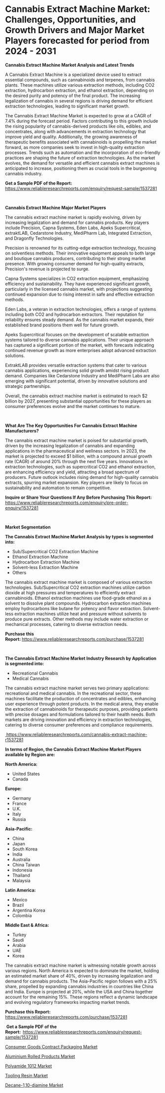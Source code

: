 <p><h1>Cannabis Extract Machine Market: Challenges, Opportunities, and Growth Drivers and Major Market Players forecasted for period from 2024 - 2031</h1></p><p><strong>Cannabis Extract Machine Market Analysis and Latest Trends</strong></p>
<p><p>A Cannabis Extract Machine is a specialized device used to extract essential compounds, such as cannabinoids and terpenes, from cannabis plants. These machines utilize various extraction methods, including CO2 extraction, hydrocarbon extraction, and ethanol extraction, depending on the desired purity and potency of the final product. The increasing legalization of cannabis in several regions is driving demand for efficient extraction technologies, leading to significant market growth.</p><p>The Cannabis Extract Machine Market is expected to grow at a CAGR of 7.4% during the forecast period. Factors contributing to this growth include the rising popularity of cannabis-derived products like oils, edibles, and concentrates, along with advancements in extraction technology that improve yield and quality. Additionally, the growing awareness of therapeutic benefits associated with cannabinoids is propelling the market forward, as more companies seek to invest in high-quality extraction processes. Trends such as automation and the incorporation of eco-friendly practices are shaping the future of extraction technologies. As the market evolves, the demand for versatile and efficient cannabis extract machines is anticipated to increase, positioning them as crucial tools in the burgeoning cannabis industry.</p></p>
<p><strong>Get a Sample PDF of the Report:&nbsp;</strong> <a href="https://www.reliableresearchreports.com/enquiry/request-sample/1537281?utm_campaign=28&utm_medium=2&utm_source=Github&utm_content=ia&utm_term=10122024&utm_id=cannabis-extract-machine">https://www.reliableresearchreports.com/enquiry/request-sample/1537281</a></p>
<p>&nbsp;</p>
<p><strong>Cannabis Extract Machine Major Market Players</strong></p>
<p><p>The cannabis extract machine market is rapidly evolving, driven by increasing legalization and demand for cannabis products. Key players include Precision, Capna Systems, Eden Labs, Apeks Supercritical, extraktLAB, Cedarstone Industry, MediPharm Lab, Integrated Extraction, and Dragonfly Technologies. </p><p>Precision is renowned for its cutting-edge extraction technology, focusing on solventless methods. Their innovative equipment appeals to both large and boutique cannabis producers, contributing to their strong market presence. With growing consumer demand for high-quality extracts, Precision's revenue is projected to surge.</p><p>Capna Systems specializes in CO2 extraction equipment, emphasizing efficiency and sustainability. They have experienced significant growth, particularly in the licensed cannabis market, with projections suggesting continued expansion due to rising interest in safe and effective extraction methods.</p><p>Eden Labs, a veteran in extraction technologies, offers a range of systems including both CO2 and hydrocarbon extractors. Their reputation for reliability ensures steady demand. As the cannabis market expands, their established brand positions them well for future growth.</p><p>Apeks Supercritical focuses on the development of scalable extraction systems tailored to diverse cannabis applications. Their unique approach has captured a significant portion of the market, with forecasts indicating continued revenue growth as more enterprises adopt advanced extraction solutions.</p><p>ExtraktLAB provides versatile extraction systems that cater to various cannabis applications, experiencing solid growth amidst rising product demand. Companies like Cedarstone Industry and MediPharm Labs are also emerging with significant potential, driven by innovative solutions and strategic partnerships.</p><p>Overall, the cannabis extract machine market is estimated to reach $2 billion by 2027, presenting substantial opportunities for these players as consumer preferences evolve and the market continues to mature.</p></p>
<p>&nbsp;</p>
<p><strong>What Are The Key Opportunities For Cannabis Extract Machine Manufacturers?</strong></p>
<p><p>The cannabis extract machine market is poised for substantial growth, driven by the increasing legalization of cannabis and expanding applications in the pharmaceutical and wellness sectors. In 2023, the market is projected to exceed $1 billion, with a compound annual growth rate (CAGR) of around 20% through the next five years. Innovations in extraction technologies, such as supercritical CO2 and ethanol extraction, are enhancing efficiency and yield, attracting a broad spectrum of producers. Future outlook includes rising demand for high-quality cannabis extracts, spurring market expansion. Key players are likely to focus on sustainability and automation to remain competitive.</p></p>
<p><strong>Inquire or Share Your Questions If Any Before Purchasing This Report:</strong> <a href="https://www.reliableresearchreports.com/enquiry/pre-order-enquiry/1537281?utm_campaign=28&utm_medium=2&utm_source=Github&utm_content=ia&utm_term=10122024&utm_id=cannabis-extract-machine">https://www.reliableresearchreports.com/enquiry/pre-order-enquiry/1537281</a></p>
<p>&nbsp;</p>
<p><strong>Market Segmentation</strong></p>
<p><strong>The Cannabis Extract Machine Market Analysis by types is segmented into:</strong></p>
<p><ul><li>Sub/Supercritical CO2 Extraction Machine</li><li>Ethanol Extraction Machine</li><li>Hydrocarbon Extraction Machine</li><li>Solvent-less Extraction Machine</li><li>Others</li></ul></p>
<p><p>The cannabis extract machine market is composed of various extraction technologies. Sub/Supercritical CO2 extraction machines utilize carbon dioxide at high pressures and temperatures to efficiently extract cannabinoids. Ethanol extraction machines use food-grade ethanol as a solvent to dissolve plant compounds. Hydrocarbon extraction machines employ hydrocarbons like butane for potency and flavor extraction. Solvent-less extraction machines utilize heat and pressure without solvents to produce pure extracts. Other methods may include water extraction or mechanical processes, catering to diverse extraction needs.</p></p>
<p><strong>Purchase this Report:&nbsp;</strong><a href="https://www.reliableresearchreports.com/purchase/1537281?utm_campaign=28&utm_medium=2&utm_source=Github&utm_content=ia&utm_term=10122024&utm_id=cannabis-extract-machine">https://www.reliableresearchreports.com/purchase/1537281</a></p>
<p>&nbsp;</p>
<p><strong>The Cannabis Extract Machine Market Industry Research by Application is segmented into:</strong></p>
<p><ul><li>Recreational Cannabis</li><li>Medical Cannabis</li></ul></p>
<p><p>The cannabis extract machine market serves two primary applications: recreational and medical cannabis. In the recreational sector, these machines facilitate the production of concentrates and edibles, enhancing user experience through potent products. In the medical arena, they enable the extraction of cannabinoids for therapeutic purposes, providing patients with precise dosages and formulations tailored to their health needs. Both markets are driving innovation and efficiency in extraction technologies, catering to diverse consumer preferences and compliance requirements.</p></p>
<p><a href="https://www.reliableresearchreports.com/cannabis-extract-machine-r1537281?utm_campaign=28&utm_medium=2&utm_source=Github&utm_content=ia&utm_term=10122024&utm_id=cannabis-extract-machine">&nbsp;https://www.reliableresearchreports.com/cannabis-extract-machine-r1537281</a></p>
<p><strong>In terms of Region, the Cannabis Extract Machine Market Players available by Region are:</strong></p>
<p>
    <p> <strong> North America: </strong>
        <ul>
            <li>United States</li>
            <li>Canada</li>
        </ul>
        </p> 
    <p> <strong> Europe: </strong>
        <ul>
            <li>Germany</li>
            <li>France</li>
            <li>U.K.</li>
            <li>Italy</li>
            <li>Russia</li>
        </ul>
        </p> 
    <p> <strong> Asia-Pacific: </strong>
        <ul>
            <li>China</li>
            <li>Japan</li>
            <li>South Korea</li>
            <li>India</li>
            <li>Australia</li>
            <li>China Taiwan</li>
            <li>Indonesia</li>
            <li>Thailand</li>
            <li>Malaysia</li>
        </ul>
        </p> 
    <p> <strong> Latin America: </strong>
        <ul>
            <li>Mexico</li>
            <li>Brazil</li>
            <li>Argentina Korea</li>
            <li>Colombia</li>
        </ul>
        </p> 
    <p> <strong> Middle East & Africa: </strong>
        <ul>
            <li>Turkey</li>
            <li>Saudi</li>
            <li>Arabia</li>
            <li>UAE</li>
            <li>Korea</li>
        </ul>
    </p>
    </p>
<p><p>The cannabis extract machine market is witnessing notable growth across various regions. North America is expected to dominate the market, holding an estimated market share of 40%, driven by increasing legalization and demand for cannabis products. The Asia-Pacific region follows with a 25% share, propelled by expanding cannabis industries in countries like China and India. Europe is projected at 20%, while the USA and China together account for the remaining 15%. These regions reflect a dynamic landscape and evolving regulatory frameworks impacting market trends.</p></p>
<p><strong>Purchase this Report: </strong><a href="https://www.reliableresearchreports.com/purchase/1537281?utm_campaign=28&utm_medium=2&utm_source=Github&utm_content=ia&utm_term=10122024&utm_id=cannabis-extract-machine">https://www.reliableresearchreports.com/purchase/1537281</a></p>
<p>&nbsp;<strong>Get a Sample PDF of the Report:&nbsp;&nbsp;</strong><a href="https://www.reliableresearchreports.com/enquiry/request-sample/1537281?utm_campaign=28&utm_medium=2&utm_source=Github&utm_content=ia&utm_term=10122024&utm_id=cannabis-extract-machine">https://www.reliableresearchreports.com/enquiry/request-sample/1537281</a></p>
<p><strong></strong></p>
<p><p><a href="https://www.linkedin.com/pulse/c-hannibex-sqmmf?utm_campaign=28&utm_medium=2&utm_source=Github&utm_content=ia&utm_term=10122024&utm_id=cannabis-extract-machine">Consumer Goods Contract Packaging Market</a></p><p><a href="https://www.linkedin.com/pulse/c-hannibex-sqmmf?utm_campaign=28&utm_medium=2&utm_source=Github&utm_content=ia&utm_term=10122024&utm_id=cannabis-extract-machine">Aluminium Rolled Products Market</a></p><p><a href="https://github.com/rileymgdorcas/Market-Research-Report-List-1/blob/main/polyamide-1012-market.md?utm_campaign=28&utm_medium=2&utm_source=Github&utm_content=ia&utm_term=10122024&utm_id=cannabis-extract-machine">Polyamide 1012 Market</a></p><p><a href="https://www.linkedin.com/pulse/key-trends-revenue-potentia-market-scanr-nkj3f?utm_campaign=28&utm_medium=2&utm_source=Github&utm_content=ia&utm_term=10122024&utm_id=cannabis-extract-machine">Tooling Resin Market</a></p><p><a href="https://github.com/LilianFaulkner65/Market-Research-Report-List-1/blob/main/decane-110-diamine-market.md?utm_campaign=28&utm_medium=2&utm_source=Github&utm_content=ia&utm_term=10122024&utm_id=cannabis-extract-machine">Decane-1,10-diamine Market</a></p></p>